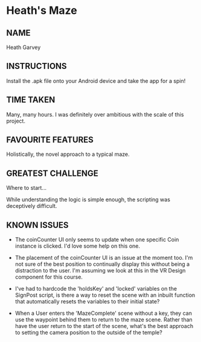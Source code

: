 # Heath's Maze

## NAME
Heath Garvey

## INSTRUCTIONS
Install the .apk file onto your Android device and take the app for a spin!

## TIME TAKEN
Many, many hours. I was definitely over ambitious with the scale of this project.

## FAVOURITE FEATURES
Holistically, the novel approach to a typical maze.

## GREATEST CHALLENGE
Where to start...

While understanding the logic is simple enough, the scripting was deceptively difficult.

## KNOWN ISSUES
- The coinCounter UI only seems to update when one specific Coin instance is clicked. I'd love some help on this one.

- The placement of the coinCounter UI is an issue at the moment too. I'm not sure of the best position to continually display this without being a distraction to the user. I'm assuming we look at this in the VR Design component for this course.

- I've had to hardcode the 'holdsKey' and 'locked' variables on the SignPost script, is there a way to reset the scene with an inbuilt function that automatically resets the variables to their initial state?

- When a User enters the 'MazeComplete' scene without a key, they can use the waypoint behind them to return to the maze scene. Rather than have the user return to the start of the scene, what's the best approach to setting the camera position to the outside of the temple?
